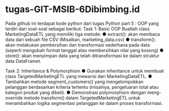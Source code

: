 # tugas-GIT-MSIB-6Dibimbing.id

Pada github ini terdapat kode python dari tugas Python part 5 : OOP yang terdiri dari soal-soal sebagai berikut:
Task 1: Basic OOP
 Buatlah class MarketingDataETL yang memiliki tiga metode: 
● extract(): akan membaca data dari sebuah file CSV (Misalkan, 
marketing_data.csv)
 ● transform(): akan melakukan pembersihan dan transformasi 
sederhana pada data (seperti mengubah format tanggal atau 
membersihkan nilai yang kosong)
 ● store(): akan menyimpan data yang telah ditransformasi ke dalam 
struktur data DataFramet.

Task 2: Inheritance & Polymorphism
 ● Gunakan inheritance untuk membuat class TargetedMarketingETL yang mewarisi 
dari MarketingDataETL. 
● Tambahkan metode segment_customers() yang mengelompokkan pelanggan 
berdasarkan kriteria tertentu (misalnya, pengeluaran total atau kategori produk 
yang dibeli).
 ● Demonstrasi polymorphism dengan meng-override metode transform() dalam 
TargetedMarketingETL untuk menambahkan logika segmentasi pelanggan ke 
dalam proses transformasi.
